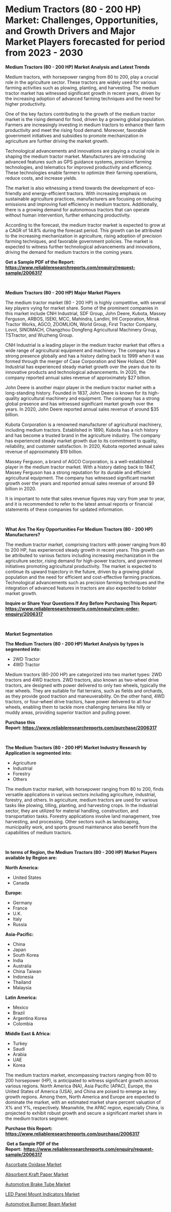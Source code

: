 <p><h1>Medium Tractors (80 - 200 HP) Market: Challenges, Opportunities, and Growth Drivers and Major Market Players forecasted for period from 2023 - 2030</h1></p><p><strong>Medium Tractors (80 - 200 HP) Market Analysis and Latest Trends</strong></p>
<p><p>Medium tractors, with horsepower ranging from 80 to 200, play a crucial role in the agriculture sector. These tractors are widely used for various farming activities such as plowing, planting, and harvesting. The medium tractor market has witnessed significant growth in recent years, driven by the increasing adoption of advanced farming techniques and the need for higher productivity.</p><p>One of the key factors contributing to the growth of the medium tractor market is the rising demand for food, driven by a growing global population. Farmers are increasingly investing in medium tractors to enhance their farm productivity and meet the rising food demand. Moreover, favorable government initiatives and subsidies to promote mechanization in agriculture are further driving the market growth.</p><p>Technological advancements and innovations are playing a crucial role in shaping the medium tractor market. Manufacturers are introducing advanced features such as GPS guidance systems, precision farming technologies, and telematics for improved productivity and efficiency. These technologies enable farmers to optimize their farming operations, reduce costs, and increase yields.</p><p>The market is also witnessing a trend towards the development of eco-friendly and energy-efficient tractors. With increasing emphasis on sustainable agriculture practices, manufacturers are focusing on reducing emissions and improving fuel efficiency in medium tractors. Additionally, there is a growing demand for autonomous tractors that can operate without human intervention, further enhancing productivity.</p><p>According to the forecast, the medium tractor market is expected to grow at a CAGR of 14.8% during the forecast period. This growth can be attributed to the increasing mechanization in agriculture, rising adoption of precision farming techniques, and favorable government policies. The market is expected to witness further technological advancements and innovations, driving the demand for medium tractors in the coming years.</p></p>
<p><strong>Get a Sample PDF of the Report:&nbsp; <a href="https://www.reliableresearchreports.com/enquiry/request-sample/2006317">https://www.reliableresearchreports.com/enquiry/request-sample/2006317</a></strong></p>
<p>&nbsp;</p>
<p><strong>Medium Tractors (80 - 200 HP) Major Market Players</strong></p>
<p><p>The medium tractor market (80 - 200 HP) is highly competitive, with several key players vying for market share. Some of the prominent companies in this market include CNH Industrial, SDF Group, John Deere, Kubota, Massey Ferguson, ARBOS, ISEKI, MCC, Mahindra, Landini, IHI Corporation, Minsk Tractor Works, AGCO, ZOOMLION, World Group, First Tractor Company, Lovol, SINOMACH, Changzhou Dongfeng Agricultural Machinery Group, TSTractor, and Wuzheng Group.</p><p>CNH Industrial is a leading player in the medium tractor market that offers a wide range of agricultural equipment and machinery. The company has a strong presence globally and has a history dating back to 1999 when it was formed through the merger of Case Corporation and New Holland. CNH Industrial has experienced steady market growth over the years due to its innovative products and technological advancements. In 2020, the company reported annual sales revenue of approximately $27 billion.</p><p>John Deere is another major player in the medium tractor market with a long-standing history. Founded in 1837, John Deere is known for its high-quality agricultural machinery and equipment. The company has a strong global presence and has witnessed significant market growth over the years. In 2020, John Deere reported annual sales revenue of around $35 billion.</p><p>Kubota Corporation is a renowned manufacturer of agricultural machinery, including medium tractors. Established in 1890, Kubota has a rich history and has become a trusted brand in the agriculture industry. The company has experienced steady market growth due to its commitment to quality, reliability, and customer satisfaction. In 2020, Kubota reported annual sales revenue of approximately $19 billion.</p><p>Massey Ferguson, a brand of AGCO Corporation, is a well-established player in the medium tractor market. With a history dating back to 1847, Massey Ferguson has a strong reputation for its durable and efficient agricultural equipment. The company has witnessed significant market growth over the years and reported annual sales revenue of around $9 billion in 2020.</p><p>It is important to note that sales revenue figures may vary from year to year, and it is recommended to refer to the latest annual reports or financial statements of these companies for updated information.</p></p>
<p>&nbsp;</p>
<p><strong>What Are The Key Opportunities For Medium Tractors (80 - 200 HP) Manufacturers?</strong></p>
<p><p>The medium tractor market, comprising tractors with power ranging from 80 to 200 HP, has experienced steady growth in recent years. This growth can be attributed to various factors including increasing mechanization in the agriculture sector, rising demand for high-power tractors, and government initiatives promoting agricultural productivity. The market is expected to continue its upward trajectory in the future, driven by a growing global population and the need for efficient and cost-effective farming practices. Technological advancements such as precision farming techniques and the integration of advanced features in tractors are also expected to bolster market growth.</p></p>
<p><strong>Inquire or Share Your Questions If Any Before Purchasing This Report: <a href="https://www.reliableresearchreports.com/enquiry/pre-order-enquiry/2006317">https://www.reliableresearchreports.com/enquiry/pre-order-enquiry/2006317</a></strong></p>
<p>&nbsp;</p>
<p><strong>Market Segmentation</strong></p>
<p><strong>The Medium Tractors (80 - 200 HP) Market Analysis by types is segmented into:</strong></p>
<p><ul><li>2WD Tractor</li><li>4WD Tractor</li></ul></p>
<p><p>Medium tractors (80-200 HP) are categorized into two market types: 2WD tractors and 4WD tractors. 2WD tractors, also known as two-wheel drive tractors, are designed with power delivered to only two wheels, typically the rear wheels. They are suitable for flat terrains, such as fields and orchards, as they provide good traction and maneuverability. On the other hand, 4WD tractors, or four-wheel drive tractors, have power delivered to all four wheels, enabling them to tackle more challenging terrains like hilly or muddy areas, providing superior traction and pulling power.</p></p>
<p><strong>Purchase this Report:&nbsp;<a href="https://www.reliableresearchreports.com/purchase/2006317">https://www.reliableresearchreports.com/purchase/2006317</a></strong></p>
<p>&nbsp;</p>
<p><strong>The Medium Tractors (80 - 200 HP) Market Industry Research by Application is segmented into:</strong></p>
<p><ul><li>Agriculture</li><li>Industrial</li><li>Forestry</li><li>Others</li></ul></p>
<p><p>The medium tractor market, with horsepower ranging from 80 to 200, finds versatile applications in various sectors including agriculture, industrial, forestry, and others. In agriculture, medium tractors are used for various tasks like plowing, tilling, planting, and harvesting crops. In the industrial sector, they are utilized for material handling, construction, and transportation tasks. Forestry applications involve land management, tree harvesting, and processing. Other sectors such as landscaping, municipality work, and sports ground maintenance also benefit from the capabilities of medium tractors.</p></p>
<p>&nbsp;</p>
<p><strong>In terms of Region, the Medium Tractors (80 - 200 HP) Market Players available by Region are:</strong></p>
<p>
    <p> <strong> North America: </strong>
        <ul>
            <li>United States</li>
            <li>Canada</li>
        </ul>
        </p> 
    <p> <strong> Europe: </strong>
        <ul>
            <li>Germany</li>
            <li>France</li>
            <li>U.K.</li>
            <li>Italy</li>
            <li>Russia</li>
        </ul>
        </p> 
    <p> <strong> Asia-Pacific: </strong>
        <ul>
            <li>China</li>
            <li>Japan</li>
            <li>South Korea</li>
            <li>India</li>
            <li>Australia</li>
            <li>China Taiwan</li>
            <li>Indonesia</li>
            <li>Thailand</li>
            <li>Malaysia</li>
        </ul>
        </p> 
    <p> <strong> Latin America: </strong>
        <ul>
            <li>Mexico</li>
            <li>Brazil</li>
            <li>Argentina Korea</li>
            <li>Colombia</li>
        </ul>
        </p> 
    <p> <strong> Middle East & Africa: </strong>
        <ul>
            <li>Turkey</li>
            <li>Saudi</li>
            <li>Arabia</li>
            <li>UAE</li>
            <li>Korea</li>
        </ul>
    </p>
    </p>
<p><p>The medium tractors market, encompassing tractors ranging from 80 to 200 horsepower (HP), is anticipated to witness significant growth across various regions. North America (NA), Asia Pacific (APAC), Europe, the United States of America (USA), and China are poised to emerge as key growth regions. Among them, North America and Europe are expected to dominate the market, with an estimated market share percent valuation of X% and Y%, respectively. Meanwhile, the APAC region, especially China, is projected to exhibit robust growth and secure a significant market share in the medium tractors segment.</p></p>
<p><strong>Purchase this Report: <a href="https://www.reliableresearchreports.com/purchase/2006317">https://www.reliableresearchreports.com/purchase/2006317</a></strong></p>
<p>&nbsp;<strong>Get a Sample PDF of the Report:&nbsp;&nbsp;<a href="https://www.reliableresearchreports.com/enquiry/request-sample/2006317">https://www.reliableresearchreports.com/enquiry/request-sample/2006317</a></strong></p>
<p><strong></strong></p>
<p><p><a href="https://medium.com/@vrahul.reportprime/ascorbate-oxidase-market-comprehensive-assessment-by-type-application-and-geography-3f1a70525021">Ascorbate Oxidase Market</a></p><p><a href="https://medium.com/@krishna_35021/absorbent-kraft-paper-market-report-reveals-the-latest-trends-and-growth-opportunities-of-this-1775efa234b5">Absorbent Kraft Paper Market</a></p><p><a href="https://github.com/abbypearson7765/Market-Research-Report-List-1/blob/main/automotive-brake-tube-market.md">Automotive Brake Tube Market</a></p><p><a href="https://www.linkedin.com/pulse/led-panel-mount-indicators-market-size-share-global-analysis-oir6c/">LED Panel Mount Indicators Market</a></p><p><a href="https://github.com/dziulagalemab/Market-Research-Report-List-1/blob/main/automotive-bumper-beam-market.md">Automotive Bumper Beam Market</a></p></p>